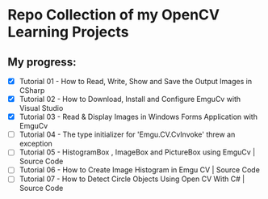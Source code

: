 
# Repo Collection of my OpenCV Learning Projects

## My progress:
 - [x] Tutorial 01 - How to Read, Write, Show and Save the Output Images in CSharp
 - [x] Tutorial 02 - How to Download, Install and Configure EmguCv with Visual Studio
 - [x] Tutorial 03 - Read & Display Images in Windows Forms Application with EmguCv
 - [ ] Tutorial 04 - The type initializer for 'Emgu.CV.CvInvoke' threw an exception
 - [ ] Tutorial 05 - HistogramBox , ImageBox and PictureBox using EmguCv | Source Code
 - [ ] Tutorial 06 - How to Create Image Histogram in Emgu CV | Source Code
 - [ ] Tutorial 07 - How to Detect Circle Objects Using Open CV With C# | Source Code
